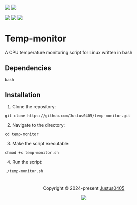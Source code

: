 <p align="left">
    <!-- Discord Badge -->
    <a href="https://discord.justus0405.com/"><img src="https://img.shields.io/discord/1370519315400495234?logo=Discord&colorA=1e1e2e&colorB=a6e3a1&style=for-the-badge"></a>
    <!-- Version Badge -->
    <a href="https://github.com/Justus0405/temp-monitor/blob/main/temp-monitor.sh"><img src="https://img.shields.io/badge/Version-1.2-blue?colorA=1e1e2e&colorB=cdd6f4&style=for-the-badge"></a>
</p>

<p align="left">
    <!-- Stars Badge -->
	<a href="https://github.com/Justus0405/temp-monitor/stargazers"><img src="https://img.shields.io/github/stars/Justus0405/temp-monitor?colorA=1e1e2e&colorB=b7bdf8&style=for-the-badge"></a>
    <!-- Issues Badge -->
	<a href="https://github.com/Justus0405/temp-monitor/issues"><img src="https://img.shields.io/github/issues/Justus0405/temp-monitor?colorA=1e1e2e&colorB=f5a97f&style=for-the-badge"></a>
    <!-- Contributors Badge -->
	<a href="https://github.com/Justus0405/temp-monitor/contributors"><img src="https://img.shields.io/github/contributors/Justus0405/temp-monitor?colorA=1e1e2e&colorB=a6da95&style=for-the-badge"></a>
</p>

# Temp-monitor

A CPU temperature monitoring script for Linux written in bash

## Dependencies

```plaintext
bash
```

## Installation

1. Clone the repository:

```shell
git clone https://github.com/Justus0405/temp-monitor.git
```

2. Navigate to the directory:

```shell
cd temp-monitor
```

3. Make the script executable:

```shell
chmod +x temp-monitor.sh
```

4. Run the script:

```shell
./temp-monitor.sh
```

#

<p align="center">
	Copyright &copy; 2024-present <a href="https://github.com/Justus0405" target="_blank">Justus0405</a>
</p>

<p align="center">
	<a href="https://github.com/Justus0405/temp-monitor/blob/main/LICENSE"><img src="https://img.shields.io/github/license/Justus0405/temp-monitor?logo=Github&colorA=1e1e2e&colorB=cba6f7&style=for-the-badge"></a>
</p>
